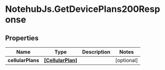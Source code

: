 # NotehubJs.GetDevicePlans200Response

## Properties

| Name              | Type                                  | Description | Notes      |
| ----------------- | ------------------------------------- | ----------- | ---------- |
| **cellularPlans** | [**[CellularPlan]**](CellularPlan.md) |             | [optional] |
